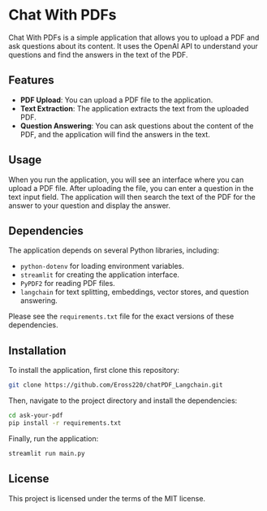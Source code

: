 # Chat With PDFs

Chat With PDFs is a simple application that allows you to upload a PDF and ask questions about its content. It uses the OpenAI API to understand your questions and find the answers in the text of the PDF.

## Features

- **PDF Upload**: You can upload a PDF file to the application.
- **Text Extraction**: The application extracts the text from the uploaded PDF.
- **Question Answering**: You can ask questions about the content of the PDF, and the application will find the answers in the text.

## Usage

When you run the application, you will see an interface where you can upload a PDF file. After uploading the file, you can enter a question in the text input field. The application will then search the text of the PDF for the answer to your question and display the answer.

## Dependencies

The application depends on several Python libraries, including:

- `python-dotenv` for loading environment variables.
- `streamlit` for creating the application interface.
- `PyPDF2` for reading PDF files.
- `langchain` for text splitting, embeddings, vector stores, and question answering.

Please see the `requirements.txt` file for the exact versions of these dependencies.

## Installation

To install the application, first clone this repository:

```bash
git clone https://github.com/Eross220/chatPDF_Langchain.git
```

Then, navigate to the project directory and install the dependencies:

```bash
cd ask-your-pdf
pip install -r requirements.txt
```

Finally, run the application:

```bash
streamlit run main.py
```

## License

This project is licensed under the terms of the MIT license.

